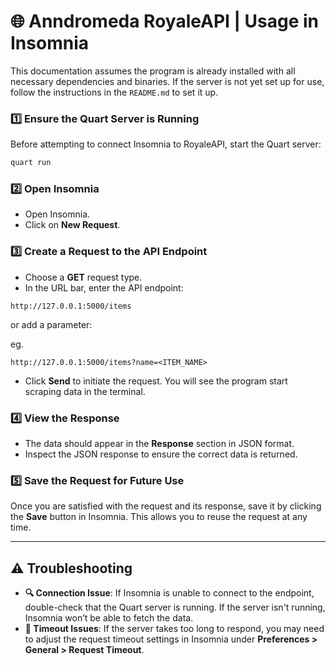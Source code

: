 # 🌐 Anndromeda RoyaleAPI | Usage in Insomnia
This documentation assumes the program is already installed with all necessary dependencies and binaries. If the server is not yet set up for use, follow the instructions in the `README.md` to set it up.

### 1️⃣ **Ensure the Quart Server is Running**  
Before attempting to connect Insomnia to RoyaleAPI, start the Quart server:

```bash
quart run
```

### 2️⃣ **Open Insomnia**  
- Open Insomnia.
- Click on **New Request**.

### 3️⃣ **Create a Request to the API Endpoint**  
- Choose a **GET** request type.
- In the URL bar, enter the API endpoint:

```text
http://127.0.0.1:5000/items
```

or add a parameter:

eg.
```text
http://127.0.0.1:5000/items?name=<ITEM_NAME>
```

- Click **Send** to initiate the request. You will see the program start scraping data in the terminal.

### 4️⃣ **View the Response**  
- The data should appear in the **Response** section in JSON format.
- Inspect the JSON response to ensure the correct data is returned.

### 5️⃣ **Save the Request for Future Use**  
Once you are satisfied with the request and its response, save it by clicking the **Save** button in Insomnia. This allows you to reuse the request at any time.

---

## ⚠️ Troubleshooting

- **🔍 Connection Issue**: If Insomnia is unable to connect to the endpoint, double-check that the Quart server is running. If the server isn't running, Insomnia won’t be able to fetch the data.
- **🔄 Timeout Issues**: If the server takes too long to respond, you may need to adjust the request timeout settings in Insomnia under **Preferences > General > Request Timeout**.
